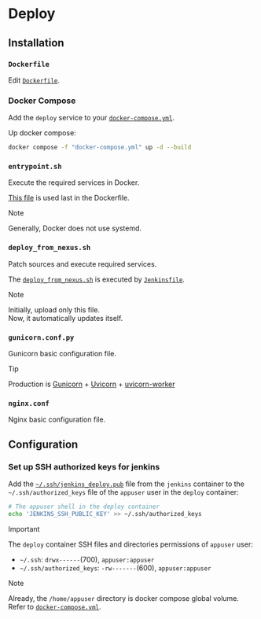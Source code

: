 # Deploy

## Installation

### `Dockerfile`

Edit [`Dockerfile`](../../deploy/Dockerfile).

### Docker Compose

Add the `deploy` service to your [`docker-compose.yml`](../docker-compose.yml).

Up docker compose:

```bash
docker compose -f "docker-compose.yml" up -d --build
```

### `entrypoint.sh`

Execute the required services in Docker.

[This file](../deploy/entrypoint.sh) is used last in the Dockerfile.

> [!NOTE]
> Generally, Docker does not use systemd.

### `deploy_from_nexus.sh`

Patch sources and execute required services.

The [`deploy_from_nexus.sh`](../deploy/deploy_from_nexus.sh) is executed by [`Jenkinsfile`](../Jenkinsfile).

> [!NOTE]
> Initially, upload only this file.  
> Now, it automatically updates itself.

### `gunicorn.conf.py`

Gunicorn basic configuration file.

> [!TIP]
> Production is [Gunicorn](https://docs.gunicorn.org/en/latest/deploy.html#deploying-gunicorn) + [Uvicorn](https://www.uvicorn.org/deployment/) + [uvicorn-worker](https://github.com/Kludex/uvicorn-worker)

### `nginx.conf`

Nginx basic configuration file.

## Configuration

### Set up SSH authorized keys for jenkins

Add the [`~/.ssh/jenkins_deploy.pub`](./jenkins/pipeline-ssh-command.md#sshjenkins_deploypub) file from the `jenkins` container to the `~/.ssh/authorized_keys` file of the `appuser` user in the `deploy` container:

```bash
# The appuser shell in the deploy container
echo 'JENKINS_SSH_PUBLIC_KEY' >> ~/.ssh/authorized_keys
```

> [!IMPORTANT]
> The `deploy` container SSH files and directories permissions of `appuser` user:
>
> - `~/.ssh`: `drwx------`(700), `appuser:appuser`
> - `~/.ssh/authorized_keys`: `-rw-------`(600), `appuser:appuser`

> [!NOTE]
> Already, the `/home/appuser` directory is docker compose global volume. Refer to [`docker-compose.yml`](../docker-compose.yml).
